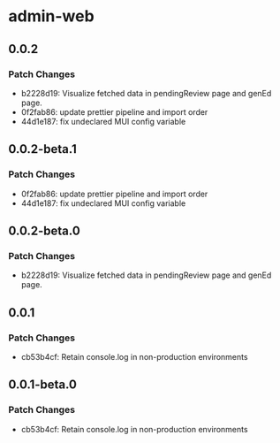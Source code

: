 # admin-web

## 0.0.2

### Patch Changes

- b2228d19: Visualize fetched data in pendingReview page and genEd page.
- 0f2fab86: update prettier pipeline and import order
- 44d1e187: fix undeclared MUI config variable

## 0.0.2-beta.1

### Patch Changes

- 0f2fab86: update prettier pipeline and import order
- 44d1e187: fix undeclared MUI config variable

## 0.0.2-beta.0

### Patch Changes

- b2228d19: Visualize fetched data in pendingReview page and genEd page.

## 0.0.1

### Patch Changes

- cb53b4cf: Retain console.log in non-production environments

## 0.0.1-beta.0

### Patch Changes

- cb53b4cf: Retain console.log in non-production environments
